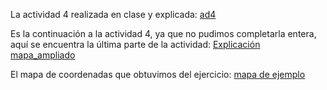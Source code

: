 La actividad 4 realizada en clase y explicada:
[ad4](https://nebrijas.github.io/periodismodedatos-mariofs17/api-pandas-folium%20(1).html)

Es la continuación a la actividad 4, ya que no pudimos completarla entera, aquí se encuentra la última parte de la actividad:
[Explicación mapa_ampliado](https://nebrijas.github.io/periodismodedatos-mariofs17/mapa_ampliado.html)

El mapa de coordenadas que obtuvimos del ejercicio:
[mapa de ejemplo](https://nebrijas.github.io/periodismodedatos-mariofs17/tipo%20(1).html)




